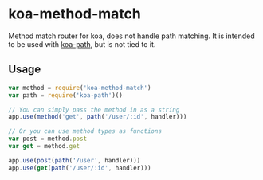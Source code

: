 # koa-method-match

Method match router for koa, does not handle path matching. It is intended to be
used with [koa-path](https://www.npmjs.org/package/koa-path), but is not tied to it.

## Usage

```js
var method = require('koa-method-match')
var path = require('koa-path')()

// You can simply pass the method in as a string
app.use(method('get', path('/user/:id', handler)))

// Or you can use method types as functions
var post = method.post
var get = method.get

app.use(post(path('/user', handler)))
app.use(get(path('/user/:id', handler)))
```
